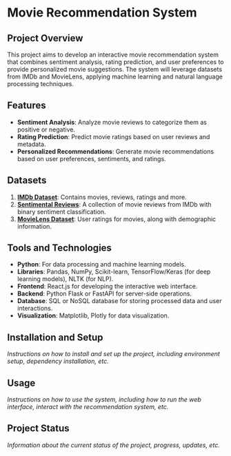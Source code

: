 # Movie Recommendation System

## Project Overview
This project aims to develop an interactive movie recommendation system that combines sentiment analysis, rating prediction, and user preferences to provide personalized movie suggestions. The system will leverage datasets from IMDb and MovieLens, applying machine learning and natural language processing techniques.

## Features
- **Sentiment Analysis**: Analyze movie reviews to categorize them as positive or negative.
- **Rating Prediction**: Predict movie ratings based on user reviews and metadata.
- **Personalized Recommendations**: Generate movie recommendations based on user preferences, sentiments, and ratings.

## Datasets
1. **[IMDb Dataset](https://www.kaggle.com/datasets/ashirwadsangwan/imdb-dataset)**: Contains movies, reviews, ratings and more.
2. **[Sentimental Reviews](https://www.kaggle.com/datasets/lakshmi25npathi/imdb-dataset-of-50k-movie-reviews)**: A collection of movie reviews from IMDb with binary sentiment classification.
3. **[MovieLens Dataset](https://www.kaggle.com/datasets/sherinclaudia/movielens)**: User ratings for movies, along with demographic information.

## Tools and Technologies
- **Python**: For data processing and machine learning models.
- **Libraries**: Pandas, NumPy, Scikit-learn, TensorFlow/Keras (for deep learning models), NLTK (for NLP).
- **Frontend**: React.js for developing the interactive web interface.
- **Backend**: Python Flask or FastAPI for server-side operations.
- **Database**: SQL or NoSQL database for storing processed data and user interactions.
- **Visualization**: Matplotlib, Plotly for data visualization.

## Installation and Setup
*Instructions on how to install and set up the project, including environment setup, dependency installation, etc.*

## Usage
*Instructions on how to use the system, including how to run the web interface, interact with the recommendation system, etc.*

<!--
## Contributing
*Guidelines for contributing to the project, if applicable.*

## License
*Information about the project's license.*

## Acknowledgements
*Credits and acknowledgements for any third-party resources or contributors.*

## Contact Information
*Your contact information or instructions on how to reach you for queries about the project.*
-->

## Project Status
*Information about the current status of the project, progress, updates, etc.*
